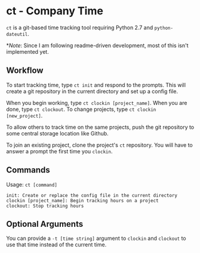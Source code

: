ct - Company Time
=================

`ct` is a git-based time tracking tool requiring Python 2.7 and `python-dateutil`.

**Note*: Since I am following readme-driven development, most of this isn't implemented yet.

Workflow
--------

To start tracking time, type `ct init` and respond to the prompts. This will create a git repository in the current directory and set up a config file.

When you begin working, type `ct clockin [project_name]`. When you are done, type `ct clockout`. To change projects, type `ct clockin [new_project]`.

To allow others to track time on the same projects, push the git repository to some central storage location like Github.

To join an existing project, clone the project's `ct` repository. You will have to answer a prompt the first time you `clockin`.

Commands
--------

Usage: `ct [command]`

    init: Create or replace the config file in the current directory
    clockin [project_name]: Begin tracking hours on a project
    clockout: Stop tracking hours

Optional Arguments
------------------

You can provide a `-t [time string]` argument to `clockin` and `clockout` to use that time instead of the current time.
